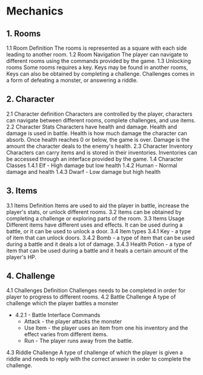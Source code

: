 #  Mechanics
## 1. Rooms
1.1 Room Definition
The rooms is represented as a square with each side leading to another room.
1.2 Room Navigation
The player can navigate to different rooms using the commands provided by the game.
1.3 Unlocking rooms
Some rooms requires a key. Keys may be found in another rooms, Keys can also be obtained by completing a challenge. Challenges comes in a form of defeating a monster, or answering a riddle.
## 2. Character
2.1 Character definition
Characters are controlled by the player, characters can navigate between different rooms, complete challenges, and use items.
2.2 Character Stats
Characters have health and damage. Health and damage is used in battle. Health is how much damage the character can absorb. Once health reaches 0 or below, the game is over. 
Damage is the amount the character deals to the enemy's health.
2.3 Character Inventory
Characters can carry items and is stored in their inventories. Inventories can be accessed through an interface provided by the game.
1.4 Character Classes
1.4.1 Elf - High damage but low health
1.4.2 Human - Normal damage and health
1.4.3 Dwarf - Low damage but high health
## 3. Items
3.1 Items Definition
Items are used to aid the player in battle, increase the player's stats, or unlock different rooms.
3.2 Items can be obtained by completing a challenge or exploring parts of the room.
3.3 Items Usage
Different items have different uses and effects. It can be used during a battle, or it can be used to unlock a door. 
3.4 Item types
3.4.1 Key - a type of item that can unlock doors.
3.4.2 Bomb - a type of item that can be used during a battle and it deals a lot of damage.
3.4.3 Health Potion - a type of item that can be used during a battle and it heals a certain amount of the player's HP.
## 4. Challenge
4.1 Challenges Definition
Challenges needs to be completed in order for player to progress to different rooms.
4.2 Battle Challenge
A type of challenge which the player battles a monster
 - 4.2.1 - Battle Interface Commands
	 - Attack - the player attacks the monster
	 - Use Item - the player uses an item from one his inventory and the effect varies from different items.
	 - Run - The player runs away from the battle.

4.3 Riddle Challenge
A type of challenge of which the player is given a riddle and needs to reply with the correct answer in order to complete the challenge. 
